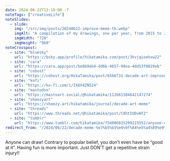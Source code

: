```yaml
---
date: 2024-06-22T13:19:00 -7
noteTags: ["creativeLife"]
noteSlides: 
  - slide:
    img: "/src/img/posts/20240622-improve-meme-th.webp"
    imgAlt: "A compilation of my drawings, one per year, from 2015 to 2024."
    imgWidth: "720"
    imgHeight: "960"
noteCrosspost:
  - site: "bluesky"
    url: "https://bsky.app/profile/hikatamika.com/post/3kvjqioehxw22"
  - site: "cara"
    url: "https://cara.app/post/be869eb4-dd6b-4657-98ea-4dd53f0829eb"
  - site: "cohost"
    url: "https://cohost.org/HikaTamika/post/6566731-decade-art-improveme"
  - site: "kofi"
    url: "https://ko-fi.com/i/IX8X4ZN524"
  - site: "mastodon"
    url: "https://mastoart.social/@hikatamika/112661384642147274"
  - site: "sheezyart"
    url: "https://sheezy.art/hikatamika/journal/decade-art-meme"
  - site: "threads"
    url: "https://www.threads.net/@hikatamika/post/C8htIUDvWfZ"
  - site: "tumblr"
    url: "https://www.tumblr.com/hikatamika/754006815299223552/anyone-can-draw-contrary-to-popular-belief-you"
redirect_from: "/2024/06/22/decade-meme-%e7%b5%b5%e6%9f%84%e5%a4%89%e9%81%b7%e5%b9%b4%e8%a1%a8/"
---
```


Anyone can draw! Contrary to popular belief, you don’t even have be “good at it”. Having fun is more important. Just DON’T get a repetitive strain injury!!